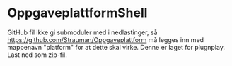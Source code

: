# OppgaveplattformShell
GitHub fil ikke gi submoduler med i nedlastinger, så https://github.com/Strauman/Oppgaveplattform må legges inn med mappenavn "platform" for at dette skal virke.
Denne er laget for plugnplay.
Last ned som zip-fil.
